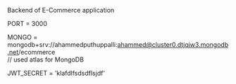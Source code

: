 Backend of E-Commerce application


PORT = 3000


MONGO = mongodb+srv://ahammedputhuppalli:ahammed@cluster0.dtjqjw3.mongodb.net/ecommerce   
// used atlas for MongoDB



JWT_SECRET = 'klafdlfsdsdflsjdf'